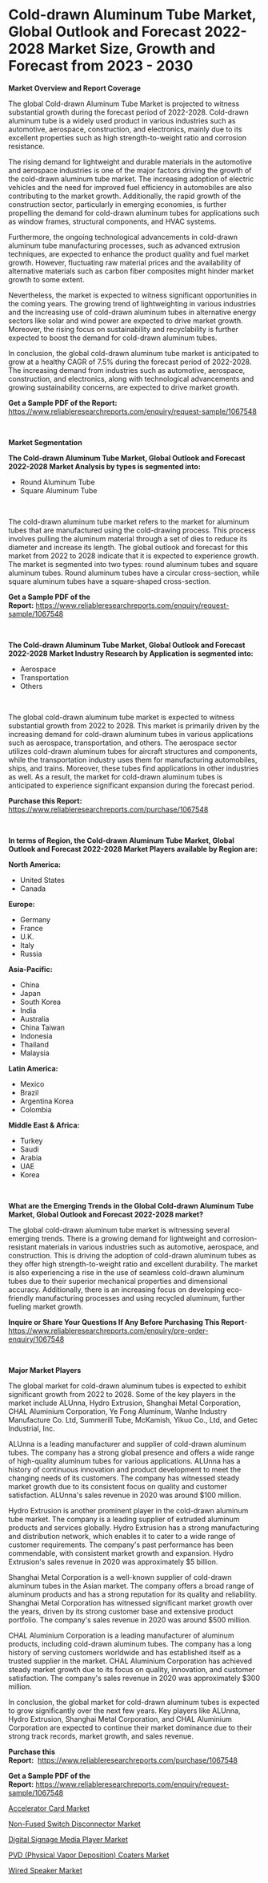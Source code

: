 <p><h1>Cold-drawn Aluminum Tube Market, Global Outlook and Forecast 2022-2028 Market Size, Growth and Forecast from 2023 - 2030</h1></p><p><strong>Market Overview and Report Coverage</strong></p>
<p><p>The global Cold-drawn Aluminum Tube Market is projected to witness substantial growth during the forecast period of 2022-2028. Cold-drawn aluminum tube is a widely used product in various industries such as automotive, aerospace, construction, and electronics, mainly due to its excellent properties such as high strength-to-weight ratio and corrosion resistance.</p><p>The rising demand for lightweight and durable materials in the automotive and aerospace industries is one of the major factors driving the growth of the cold-drawn aluminum tube market. The increasing adoption of electric vehicles and the need for improved fuel efficiency in automobiles are also contributing to the market growth. Additionally, the rapid growth of the construction sector, particularly in emerging economies, is further propelling the demand for cold-drawn aluminum tubes for applications such as window frames, structural components, and HVAC systems.</p><p>Furthermore, the ongoing technological advancements in cold-drawn aluminum tube manufacturing processes, such as advanced extrusion techniques, are expected to enhance the product quality and fuel market growth. However, fluctuating raw material prices and the availability of alternative materials such as carbon fiber composites might hinder market growth to some extent.</p><p>Nevertheless, the market is expected to witness significant opportunities in the coming years. The growing trend of lightweighting in various industries and the increasing use of cold-drawn aluminum tubes in alternative energy sectors like solar and wind power are expected to drive market growth. Moreover, the rising focus on sustainability and recyclability is further expected to boost the demand for cold-drawn aluminum tubes.</p><p>In conclusion, the global cold-drawn aluminum tube market is anticipated to grow at a healthy CAGR of 7.5% during the forecast period of 2022-2028. The increasing demand from industries such as automotive, aerospace, construction, and electronics, along with technological advancements and growing sustainability concerns, are expected to drive market growth.</p></p>
<p><strong>Get a Sample PDF of the Report:</strong> <a href="https://www.reliableresearchreports.com/enquiry/request-sample/1067548">https://www.reliableresearchreports.com/enquiry/request-sample/1067548</a></p>
<p>&nbsp;</p>
<p><strong>Market Segmentation</strong></p>
<p><strong>The Cold-drawn Aluminum Tube Market, Global Outlook and Forecast 2022-2028 Market Analysis by types is segmented into:</strong></p>
<p><ul><li>Round Aluminum Tube</li><li>Square Aluminum Tube</li></ul></p>
<p>&nbsp;</p>
<p><p>The cold-drawn aluminum tube market refers to the market for aluminum tubes that are manufactured using the cold-drawing process. This process involves pulling the aluminum material through a set of dies to reduce its diameter and increase its length. The global outlook and forecast for this market from 2022 to 2028 indicate that it is expected to experience growth. The market is segmented into two types: round aluminum tubes and square aluminum tubes. Round aluminum tubes have a circular cross-section, while square aluminum tubes have a square-shaped cross-section.</p></p>
<p><strong>Get a Sample PDF of the Report:</strong>&nbsp;<a href="https://www.reliableresearchreports.com/enquiry/request-sample/1067548">https://www.reliableresearchreports.com/enquiry/request-sample/1067548</a></p>
<p>&nbsp;</p>
<p><strong>The Cold-drawn Aluminum Tube Market, Global Outlook and Forecast 2022-2028 Market Industry Research by Application is segmented into:</strong></p>
<p><ul><li>Aerospace</li><li>Transportation</li><li>Others</li></ul></p>
<p>&nbsp;</p>
<p><p>The global cold-drawn aluminum tube market is expected to witness substantial growth from 2022 to 2028. This market is primarily driven by the increasing demand for cold-drawn aluminum tubes in various applications such as aerospace, transportation, and others. The aerospace sector utilizes cold-drawn aluminum tubes for aircraft structures and components, while the transportation industry uses them for manufacturing automobiles, ships, and trains. Moreover, these tubes find applications in other industries as well. As a result, the market for cold-drawn aluminum tubes is anticipated to experience significant expansion during the forecast period.</p></p>
<p><strong>Purchase this Report:</strong>&nbsp; <a href="https://www.reliableresearchreports.com/purchase/1067548">https://www.reliableresearchreports.com/purchase/1067548</a></p>
<p>&nbsp;</p>
<p><strong>In terms of Region, the Cold-drawn Aluminum Tube Market, Global Outlook and Forecast 2022-2028 Market Players available by Region are:</strong></p>
<p>
    <p> <strong> North America: </strong>
        <ul>
            <li>United States</li>
            <li>Canada</li>
        </ul>
        </p> 
    <p> <strong> Europe: </strong>
        <ul>
            <li>Germany</li>
            <li>France</li>
            <li>U.K.</li>
            <li>Italy</li>
            <li>Russia</li>
        </ul>
        </p> 
    <p> <strong> Asia-Pacific: </strong>
        <ul>
            <li>China</li>
            <li>Japan</li>
            <li>South Korea</li>
            <li>India</li>
            <li>Australia</li>
            <li>China Taiwan</li>
            <li>Indonesia</li>
            <li>Thailand</li>
            <li>Malaysia</li>
        </ul>
        </p> 
    <p> <strong> Latin America: </strong>
        <ul>
            <li>Mexico</li>
            <li>Brazil</li>
            <li>Argentina Korea</li>
            <li>Colombia</li>
        </ul>
        </p> 
    <p> <strong> Middle East & Africa: </strong>
        <ul>
            <li>Turkey</li>
            <li>Saudi</li>
            <li>Arabia</li>
            <li>UAE</li>
            <li>Korea</li>
        </ul>
    </p>
    </p>
<p>&nbsp;</p>
<p><strong>What are the Emerging Trends in the Global Cold-drawn Aluminum Tube Market, Global Outlook and Forecast 2022-2028 market?</strong></p>
<p><p>The global cold-drawn aluminum tube market is witnessing several emerging trends. There is a growing demand for lightweight and corrosion-resistant materials in various industries such as automotive, aerospace, and construction. This is driving the adoption of cold-drawn aluminum tubes as they offer high strength-to-weight ratio and excellent durability. The market is also experiencing a rise in the use of seamless cold-drawn aluminum tubes due to their superior mechanical properties and dimensional accuracy. Additionally, there is an increasing focus on developing eco-friendly manufacturing processes and using recycled aluminum, further fueling market growth.</p></p>
<p><strong>Inquire or Share Your Questions If Any Before Purchasing This Report</strong>- <a href="https://www.reliableresearchreports.com/enquiry/pre-order-enquiry/1067548">https://www.reliableresearchreports.com/enquiry/pre-order-enquiry/1067548</a></p>
<p>&nbsp;</p>
<p><strong>Major Market Players</strong></p>
<p><p>The global market for cold-drawn aluminum tubes is expected to exhibit significant growth from 2022 to 2028. Some of the key players in the market include ALUnna, Hydro Extrusion, Shanghai Metal Corporation, CHAL Aluminium Corporation, Ye Fong Aluminum, Wanhe Industry Manufacture Co. Ltd, Summerill Tube, McKamish, Yikuo Co., Ltd, and Getec Industrial, Inc.</p><p>ALUnna is a leading manufacturer and supplier of cold-drawn aluminum tubes. The company has a strong global presence and offers a wide range of high-quality aluminum tubes for various applications. ALUnna has a history of continuous innovation and product development to meet the changing needs of its customers. The company has witnessed steady market growth due to its consistent focus on quality and customer satisfaction. ALUnna's sales revenue in 2020 was around $100 million.</p><p>Hydro Extrusion is another prominent player in the cold-drawn aluminum tube market. The company is a leading supplier of extruded aluminum products and services globally. Hydro Extrusion has a strong manufacturing and distribution network, which enables it to cater to a wide range of customer requirements. The company's past performance has been commendable, with consistent market growth and expansion. Hydro Extrusion's sales revenue in 2020 was approximately $5 billion.</p><p>Shanghai Metal Corporation is a well-known supplier of cold-drawn aluminum tubes in the Asian market. The company offers a broad range of aluminum products and has a strong reputation for its quality and reliability. Shanghai Metal Corporation has witnessed significant market growth over the years, driven by its strong customer base and extensive product portfolio. The company's sales revenue in 2020 was around $500 million.</p><p>CHAL Aluminium Corporation is a leading manufacturer of aluminum products, including cold-drawn aluminum tubes. The company has a long history of serving customers worldwide and has established itself as a trusted supplier in the market. CHAL Aluminium Corporation has achieved steady market growth due to its focus on quality, innovation, and customer satisfaction. The company's sales revenue in 2020 was approximately $300 million.</p><p>In conclusion, the global market for cold-drawn aluminum tubes is expected to grow significantly over the next few years. Key players like ALUnna, Hydro Extrusion, Shanghai Metal Corporation, and CHAL Aluminium Corporation are expected to continue their market dominance due to their strong track records, market growth, and sales revenue.</p></p>
<p><strong>Purchase this Report:</strong>&nbsp;&nbsp;<a href="https://www.reliableresearchreports.com/purchase/1067548">https://www.reliableresearchreports.com/purchase/1067548</a></p>
<p></p>
<p><strong>Get a Sample PDF of the Report:</strong>&nbsp;<a href="https://www.reliableresearchreports.com/enquiry/request-sample/1067548">https://www.reliableresearchreports.com/enquiry/request-sample/1067548</a></p>
<p><p><a href="https://www.linkedin.com/pulse/decoding-accelerator-card-market-deep-dive-latest-trends-0e7sc/">Accelerator Card Market</a></p><p><a href="https://www.reportprime.com/non-fused-switch-disconnector-r5762">Non-Fused Switch Disconnector Market</a></p><p><a href="https://medium.com/@akshatreportprime/digital-signage-media-player-market-size-growth-forecast-2023-2030-b65010fe458b">Digital Signage Media Player Market</a></p><p><a href="https://www.reportprime.com/pvd-physical-vapor-deposition-coaters-r5767">PVD (Physical Vapor Deposition) Coaters Market</a></p><p><a href="https://www.linkedin.com/pulse/decoding-wired-speaker-market-deep-dive-latest-trends-segmentation-j4g7f/">Wired Speaker Market</a></p></p>